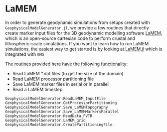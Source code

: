 # LaMEM

In order to generate geodynamic simulations from setups created with `GeophysicalModelGenerator.jl`, we provide a few routines that directly create marker input files for the 3D geodynamic modelling software [LaMEM](https://github.com/UniMainzGeo/LaMEM), which is an open-source cartesian code to perform crustal and lithospheric-scale simulations. 
If you want to learn how to run LaMEM simulations, the easiest way to get started is by looking at [LaMEM.jl](https://github.com/JuliaGeodynamics/LaMEM.jl) which is integrated with `GMG`

The routines provided here have the following functionality:
- Read LaMEM *.dat files (to get the size of the domain)
- Read LaMEM processor partitioning file
- Save LaMEM marker files in serial or in parallel
- Read a LaMEM timestep

```@docs
GeophysicalModelGenerator.ReadLaMEM_InputFile
GeophysicalModelGenerator.GetProcessorPartitioning
GeophysicalModelGenerator.Save_LaMEMTopography
GeophysicalModelGenerator.Save_LaMEMMarkersParallel
GeophysicalModelGenerator.ReadData_PVTR
GeophysicalModelGenerator.LaMEM_grid
GeophysicalModelGenerator.CreatePartitioningFile
```
